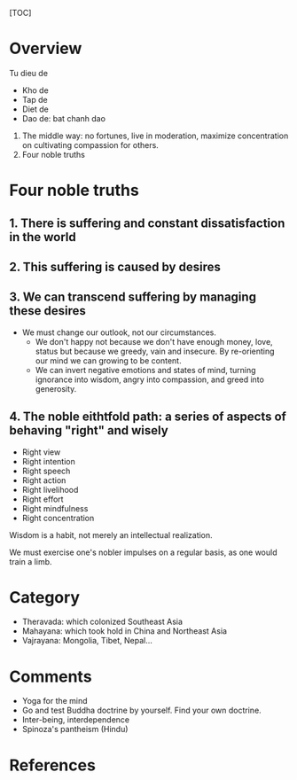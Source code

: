[TOC]

# Overview

Tu dieu de
- Kho de
- Tap de
- Diet de
- Dao de: bat chanh dao

1. The middle way: no fortunes, live in moderation, maximize
concentration on cultivating compassion for others.
2. Four noble truths

# Four noble truths

## 1. There is suffering and constant dissatisfaction in the world

## 2. This suffering is caused by desires

## 3. We can transcend suffering by managing these desires

- We must change our outlook, not our circumstances.
    + We don't happy not because we don't have enough money, love,
    status but because we greedy, vain and insecure. By re-orienting our
    mind we can growing to be content.
    + We can invert negative emotions and states of mind, turning
    ignorance into wisdom, angry into compassion, and greed into
    generosity.

## 4. The noble eithtfold path: a series of aspects of behaving "right" and wisely

- Right view
- Right intention
- Right speech
- Right action
- Right livelihood
- Right effort
- Right mindfulness
- Right concentration

Wisdom is a habit, not merely an intellectual realization.

We must exercise one's nobler impulses on a regular basis, as one would
train a limb.

# Category

- Theravada: which colonized Southeast Asia
- Mahayana: which took hold in China and Northeast Asia
- Vajrayana: Mongolia, Tibet, Nepal...

# Comments

- Yoga for the mind
- Go and test Buddha doctrine by yourself. Find your own doctrine.
- Inter-being, interdependence
- Spinoza's pantheism (Hindu)

# References

[quora]: https://www.quora.com/Is-Buddhism-a-religion-or-philosophy
[wiki]: https://en.wikipedia.org/wiki/Buddhism
[unanswered]: https://en.wikipedia.org/wiki/The_unanswered_questions
[glossary]: https://en.wikipedia.org/wiki/Glossary_of_Buddhism
[wsu]: http://www.public.wsu.edu/~brians/wcsyllabus/buddhind.html
[buddhism-hinduism]: https://en.wikipedia.org/wiki/Buddhism_and_Hinduism
